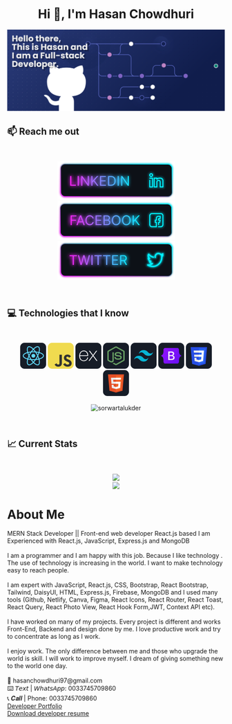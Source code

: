 <!-- name -->
<h1 align="center">Hi 👋, I'm Hasan Chowdhuri</h1>
<!-- banner -->
<img src='images//icons/banner.png'>

## :mailbox: Reach me out

<br />

<p align="center">
    <!-- linkedIN -->
    <a target="_blank" href="https://www.linkedin.com/in/hasan-chowdhuri-27a015209/">
    <img src='images/icons/Linkedin.png'>
    </a>
    <!-- facebook -->
    <a target="_blank" href="https://www.facebook.com/hasanchowdhuri97">
    <img src='images/icons/Facebook.png'>
    </a>
    <!-- twitter -->
    <a target="_blank" href="https://twitter.com/mitulchy07">
    <img src='images/icons/Twitter.png'>
    </a>
</p>


<br />

<!-- skills -->
## :computer: Technologies that I know
<br>
<p align="center">
<img src="images/icons/react.png"/>
<img src="images/icons/JavaScript.png"/>
<img src="images/icons/express.png"/>
<img src="images/icons/node.png"/>
<img src="images/icons/tailwind.png"/>
<img src="images/icons/Bootsrap.png"/>
<img src="images/icons/css.png"/>
<img src="images/icons/HTML.png"/>
</p>
<p align='center'>
<img align="center" src="https://github-readme-stats.vercel.app/api/top-langs?username=sorwartalukder&show_icons=true&locale=en&layout=compact" alt="sorwartalukder" />
</p>
<br/>



## :chart_with_upwards_trend: Current Stats

<br />
<p align="center">
  <img src="https://github-readme-streak-stats.herokuapp.com/?user=mitulchy07&background=0D1117&sideNums=FFFFFF&sideLabels=9A9A9A&currStreakNum=FB8C00&dates=6E6E6E" />
  <br/>
  <img src='https://github-readme-stats.vercel.app/api?username=mitulchy07&show_icons=true&locale=en' />
</p>

<!-- about -->
<h1>About Me</h1>
<p>MERN Stack Developer || Front-end web developer React.js based
I am Experienced with React.js, JavaScript, Express.js and MongoDB
<br />
<br />
I am a programmer and I am happy with this job. Because I like technology . The use of technology is increasing in the world. I want to make technology easy to reach people.
<br />
<br />
I am expert with JavaScript, React.js, CSS, Bootstrap, React Bootstrap, Tailwind, DaisyUI, HTML, Express.js, Firebase, MongoDB and I used many tools (Github, Netlify, Canva, Figma, React Icons, React Router, React Toast, React Query, React Photo View, React Hook Form,JWT, Context API etc).
<br />
<br />
I have worked on many of my projects. Every project is different and works Front-End, Backend and design done by me. I love productive work and try to concentrate as long as I work.
<br />
<br />
I enjoy work. The only difference between me and those who upgrade the world is skill. I will work to improve myself. I dream of giving something new to the world one day.
<br />
<br />
📧 hasanchowdhuri97@gmail.com <br />
⌨️ 𝘛𝘦𝘹𝘵 | 𝘞𝘩𝘢𝘵𝘴𝘈𝘱𝘱: 0033745709860 <br />
📞 𝑪𝒂𝒍𝒍 | Phone: 0033745709860 <br />
<a href="https://www.hasanchowdhuri.com">Developer Portfolio</a> 
<br />
<a href="https://drive.google.com/file/d/1EQlyZiuYF5ejqBoFCw0jc-CDtyRQyzs_/view?usp=share_link">Download developer resume</a>
</p>
</p>

<br />

